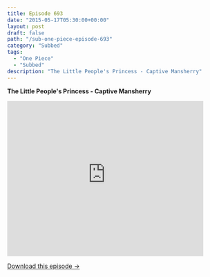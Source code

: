 ```yaml
---
title: Episode 693
date: "2015-05-17T05:30:00+00:00"
layout: post
draft: false
path: "/sub-one-piece-episode-693"
category: "Subbed"
tags:
  - "One Piece"
  - "Subbed"
description: "The Little People's Princess - Captive Mansherry"
---
```


**The Little People's Princess - Captive Mansherry**

<iframe width="640" height="360" src="https://www.rapidvideo.com/e/G6FRPGF0U7" frameborder="0" marginwidth=0 marginheight=0 scrolling=no allowfullscreen style="max-width:90%;"></iframe>

<a href="http://ouo.io/qs/eCodkFEQ?s=https://www.rapidvideo.com/d/G6FRPGF0U7" class="styled_a">Download this episode →</a>

